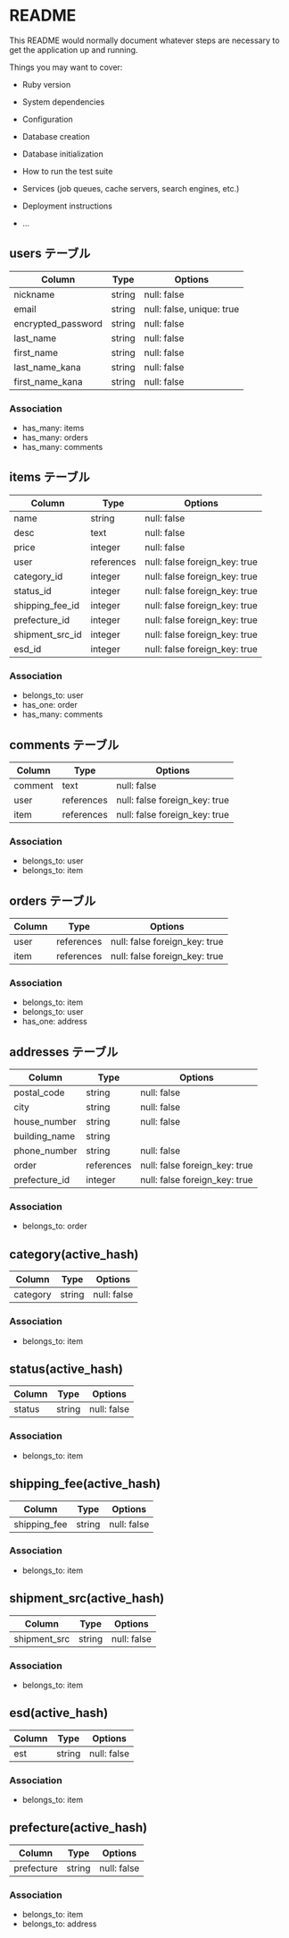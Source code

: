 # README

This README would normally document whatever steps are necessary to get the
application up and running.

Things you may want to cover:

* Ruby version

* System dependencies

* Configuration

* Database creation

* Database initialization

* How to run the test suite

* Services (job queues, cache servers, search engines, etc.)

* Deployment instructions

* ...

## users テーブル
| Column          | Type   | Options                   |
| --------------- | ------ | ------------------------- |
| nickname        | string | null: false               |
| email           | string | null: false, unique: true |
| encrypted_password | string | null: false            |
| last_name       | string | null: false               |
| first_name      | string | null: false               |
| last_name_kana  | string | null: false               |
| first_name_kana | string | null: false               |

### Association
- has_many: items
- has_many: orders
- has_many: comments


## items テーブル
| Column           | Type       | Options                       |
| ---------------- | ---------- | ------------------------------|
| name             | string     | null: false                   |
| desc             | text       | null: false                   |
| price            | integer    | null: false                   |
| user             | references | null: false foreign_key: true |
| category_id      | integer    | null: false foreign_key: true |
| status_id        | integer    | null: false foreign_key: true |
| shipping_fee_id  | integer    | null: false foreign_key: true |
| prefecture_id    | integer    | null: false foreign_key: true |
| shipment_src_id  | integer    | null: false foreign_key: true |
| esd_id           | integer    | null: false foreign_key: true |



### Association
- belongs_to: user
- has_one: order
- has_many: comments


## comments テーブル
| Column  | Type       | Options                       |
| ------- | ---------- | ----------------------------- |
| comment | text       | null: false                   |
| user    | references | null: false foreign_key: true |
| item    | references | null: false foreign_key: true |

### Association
- belongs_to: user
- belongs_to: item



## orders テーブル
| Column  | Type       | Options                       |
| ------- | ---------- | ----------------------------- |
| user    | references | null: false foreign_key: true |
| item    | references | null: false foreign_key: true |

### Association
- belongs_to: item
- belongs_to: user
- has_one: address



## addresses テーブル
| Column        | Type       | Options                       |
| ------------- | ---------- | ----------------------------- |
| postal_code   | string     | null: false                   |
| city          | string     | null: false                   |
| house_number  | string     | null: false                   |
| building_name | string     |                               |
| phone_number  | string     | null: false                   |
| order         | references | null: false foreign_key: true |
| prefecture_id | integer    | null: false foreign_key: true |

### Association
- belongs_to: order


## category(active_hash)
| Column   | Type   | Options     |
| -------- | ------ | ----------- |
| category | string | null: false |

### Association
- belongs_to: item

## status(active_hash)
| Column | Type   | Options     |
| ------ | ------ | ----------- |
| status | string | null: false |

### Association
- belongs_to: item

## shipping_fee(active_hash)
| Column       | Type   | Options     |
| ------------ | ------ | ----------- |
| shipping_fee | string | null: false |

### Association
- belongs_to: item

## shipment_src(active_hash)
| Column       | Type   | Options     |
| ------------ | ------ | ----------- |
| shipment_src | string | null: false |

### Association
- belongs_to: item

## esd(active_hash)
| Column | Type   | Options     |
| ------ | ------ | ----------- |
| est    | string | null: false |

### Association
- belongs_to: item

## prefecture(active_hash)
| Column     | Type   | Options     |
| ---------- | ------ | ----------- |
| prefecture | string | null: false |

### Association
- belongs_to: item
- belongs_to: address
